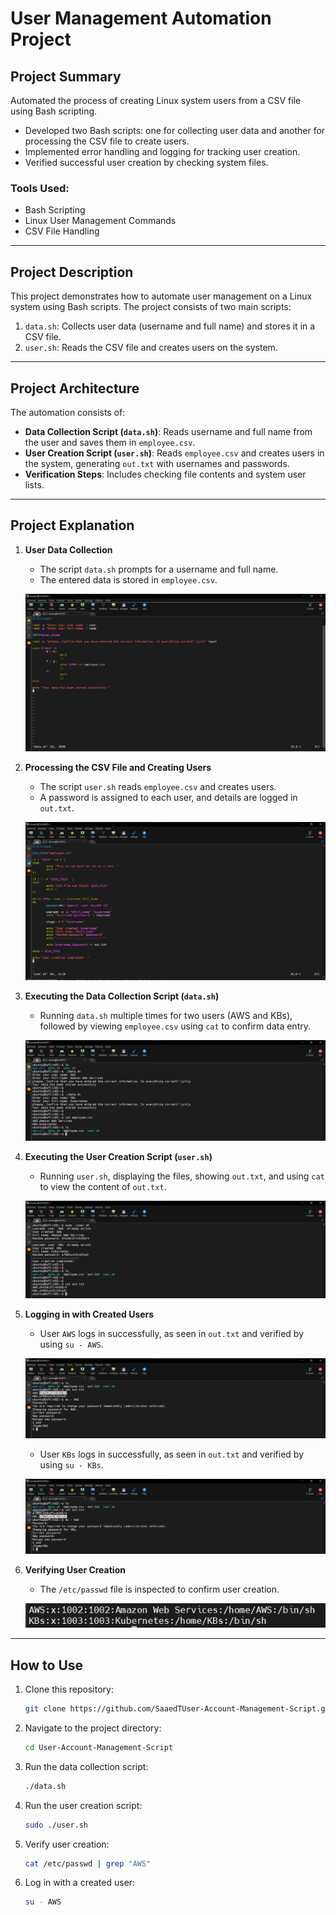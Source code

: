 # User Management Automation Project

## Project Summary
Automated the process of creating Linux system users from a CSV file using Bash scripting.
- Developed two Bash scripts: one for collecting user data and another for processing the CSV file to create users.
- Implemented error handling and logging for tracking user creation.
- Verified successful user creation by checking system files.

### Tools Used:
- Bash Scripting
- Linux User Management Commands
- CSV File Handling

---

## Project Description
This project demonstrates how to automate user management on a Linux system using Bash scripts. The project consists of two main scripts:
1. `data.sh`: Collects user data (username and full name) and stores it in a CSV file.
2. `user.sh`: Reads the CSV file and creates users on the system.

---

## Project Architecture
The automation consists of:
- **Data Collection Script (`data.sh`)**: Reads username and full name from the user and saves them in `employee.csv`.
- **User Creation Script (`user.sh`)**: Reads `employee.csv` and creates users in the system, generating `out.txt` with usernames and passwords.
- **Verification Steps**: Includes checking file contents and system user lists.

---

## Project Explanation

1. **User Data Collection**
   - The script `data.sh` prompts for a username and full name.
   - The entered data is stored in `employee.csv`.
   
   ![Script Execution - data.sh](screenshots/data-script.png)

2. **Processing the CSV File and Creating Users**
   - The script `user.sh` reads `employee.csv` and creates users.
   - A password is assigned to each user, and details are logged in `out.txt`.
   
   ![Script Execution - user.sh](screenshots/user-script.png)

3. **Executing the Data Collection Script (`data.sh`)**
   - Running `data.sh` multiple times for two users (AWS and KBs), followed by viewing `employee.csv` using `cat` to confirm data entry.
   
   ![Executing data.sh](screenshots/execute-data-script.png)

4. **Executing the User Creation Script (`user.sh`)**
   - Running `user.sh`, displaying the files, showing `out.txt`, and using `cat` to view the content of `out.txt`.
   
   ![Executing user.sh](screenshots/execute-user-script.png)

5. **Logging in with Created Users**
   - User `AWS` logs in successfully, as seen in `out.txt` and verified by using `su - AWS`.
   
   ![Login as AWS](screenshots/login-AWS.png)
   
   - User `KBs` logs in successfully, as seen in `out.txt` and verified by using `su - KBs`.
   
   ![Login as KBs](screenshots/login-KBs.png)

6. **Verifying User Creation**
   - The `/etc/passwd` file is inspected to confirm user creation.
   
   ![System Users](screenshots/passwd-file.png)

---

## How to Use
1. Clone this repository:
   ```bash
   git clone https://github.com/SaaedTUser-Account-Management-Script.git
   ```
2. Navigate to the project directory:
   ```bash
   cd User-Account-Management-Script
   ```
3. Run the data collection script:
   ```bash
   ./data.sh
   ```
4. Run the user creation script:
   ```bash
   sudo ./user.sh
   ```
5. Verify user creation:
   ```bash
   cat /etc/passwd | grep "AWS"
   ```
6. Log in with a created user:
   ```bash
   su - AWS
   ```
